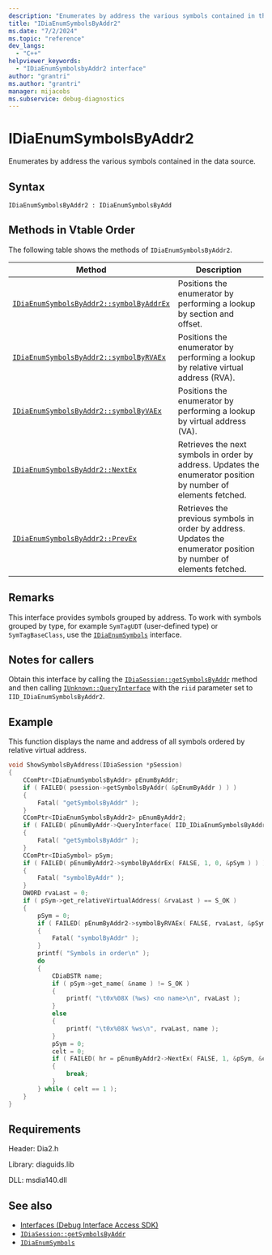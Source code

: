 ```yaml
---
description: "Enumerates by address the various symbols contained in the data source."
title: "IDiaEnumSymbolsByAddr2"
ms.date: "7/2/2024"
ms.topic: "reference"
dev_langs:
  - "C++"
helpviewer_keywords:
  - "IDiaEnumSymbolsbyAddr2 interface"
author: "grantri"
ms.author: "grantri"
manager: mijacobs
ms.subservice: debug-diagnostics
---
```

# IDiaEnumSymbolsByAddr2

Enumerates by address the various symbols contained in the data source.

## Syntax

```
IDiaEnumSymbolsByAddr2 : IDiaEnumSymbolsByAdd
```

## Methods in Vtable Order

The following table shows the methods of `IDiaEnumSymbolsByAddr2`.

|Method|Description|
|------------|-----------------|
|[`IDiaEnumSymbolsByAddr2::symbolByAddrEx`](../../debugger/debug-interface-access/idiaenumsymbolsbyaddr2-symbolbyaddrex.md)|Positions the enumerator by performing a lookup by section and offset.|
|[`IDiaEnumSymbolsByAddr2::symbolByRVAEx`](../../debugger/debug-interface-access/idiaenumsymbolsbyaddr2-symbolbyrvaex.md)|Positions the enumerator by performing a lookup by relative virtual address (RVA).|
|[`IDiaEnumSymbolsByAddr2::symbolByVAEx`](../../debugger/debug-interface-access/idiaenumsymbolsbyaddr2-symbolbyvaex.md)|Positions the enumerator by performing a lookup by virtual address (VA).|
|[`IDiaEnumSymbolsByAddr2::NextEx`](../../debugger/debug-interface-access/idiaenumsymbolsbyaddr2-nextex.md)|Retrieves the next symbols in order by address. Updates the enumerator position by number of elements fetched.|
|[`IDiaEnumSymbolsByAddr2::PrevEx`](../../debugger/debug-interface-access/idiaenumsymbolsbyaddr2-prevex.md)|Retrieves the previous symbols in order by address. Updates the enumerator position by number of elements fetched.|

## Remarks

This interface provides symbols grouped by address. To work with symbols grouped by type, for example `SymTagUDT` (user-defined type) or `SymTagBaseClass`, use the [`IDiaEnumSymbols`](../../debugger/debug-interface-access/idiaenumsymbols.md) interface.

## Notes for callers

Obtain this interface by calling the [`IDiaSession::getSymbolsByAddr`](../../debugger/debug-interface-access/idiasession-getsymbolsbyaddr.md) method and then calling [`IUnknown::QueryInterface`](windows/win32/api/unknwn/nf-unknwn-iunknown-queryinterface(refiid_void)) with the `riid` parameter set to `IID_IDiaEnumSymbolsByAddr2`.

## Example

This function displays the name and address of all symbols ordered by relative virtual address.

```C++
void ShowSymbolsByAddress(IDiaSession *pSession)
{
    CComPtr<IDiaEnumSymbolsByAddr> pEnumByAddr;
    if ( FAILED( psession->getSymbolsByAddr( &pEnumByAddr ) ) )
    {
        Fatal( "getSymbolsByAddr" );
    }
    CComPtr<IDiaEnumSymbolsByAddr2> pEnumByAddr2;
    if ( FAILED( pEnumByAddr->QueryInterface( IID_IDiaEnumSymbolsByAddr2, &pEnumByAddr2 ) ) )
    {
        Fatal( "getSymbolsByAddr" );
    }
    CComPtr<IDiaSymbol> pSym;
    if ( FAILED( pEnumByAddr2->symbolByAddrEx( FALSE, 1, 0, &pSym ) ) )
    {
        Fatal( "symbolByAddr" );
    }
    DWORD rvaLast = 0;
    if ( pSym->get_relativeVirtualAddress( &rvaLast ) == S_OK )
    {
        pSym = 0;
        if ( FAILED( pEnumByAddr2->symbolByRVAEx( FALSE, rvaLast, &pSym ) ) )
        {
            Fatal( "symbolByAddr" );
        }
        printf( "Symbols in order\n" );
        do
        {
            CDiaBSTR name;
            if ( pSym->get_name( &name ) != S_OK )
            {
                printf( "\t0x%08X (%ws) <no name>\n", rvaLast );
            }
            else
            {
                printf( "\t0x%08X %ws\n", rvaLast, name );
            }
            pSym = 0;
            celt = 0;
            if ( FAILED( hr = pEnumByAddr2->NextEx( FALSE, 1, &pSym, &celt ) ) )
            {
                break;
            }
        } while ( celt == 1 );
    }
}
```

## Requirements

Header: Dia2.h

Library: diaguids.lib

DLL: msdia140.dll

## See also

- [Interfaces (Debug Interface Access SDK)](../../debugger/debug-interface-access/interfaces-debug-interface-access-sdk.md)
- [`IDiaSession::getSymbolsByAddr`](../../debugger/debug-interface-access/idiasession-getsymbolsbyaddr.md)
- [`IDiaEnumSymbols`](../../debugger/debug-interface-access/idiaenumsymbols.md)
